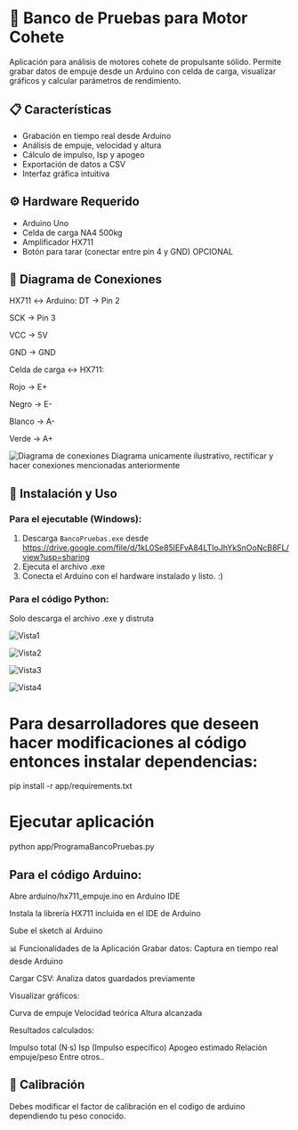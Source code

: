 # 🚀 Banco de Pruebas para Motor Cohete

Aplicación para análisis de motores cohete de propulsante sólido. Permite grabar datos de empuje desde un Arduino con celda de carga, visualizar gráficos y calcular parámetros de rendimiento.

## 📋 Características
- Grabación en tiempo real desde Arduino
- Análisis de empuje, velocidad y altura
- Cálculo de impulso, Isp y apogeo
- Exportación de datos a CSV
- Interfaz gráfica intuitiva

## ⚙️ Hardware Requerido
- Arduino Uno
- Celda de carga NA4 500kg
- Amplificador HX711
- Botón para tarar (conectar entre pin 4 y GND) OPCIONAL

## 🔌 Diagrama de Conexiones
HX711 ↔ Arduino:
DT → Pin 2

SCK → Pin 3

VCC → 5V

GND → GND

Celda de carga ↔ HX711:

Rojo → E+

Negro → E-

Blanco → A-

Verde → A+

![Diagrama de conexiones](docs/diagrama.png) Diagrama unicamente ilustrativo, rectificar y hacer conexiones mencionadas anteriormente

## 🚀 Instalación y Uso

### Para el ejecutable (Windows):
1. Descarga `BancoPruebas.exe` desde https://drive.google.com/file/d/1kL0Se85lEFvA84LTIoJhYkSnOoNcB8FL/view?usp=sharing
2. Ejecuta el archivo .exe
3. Conecta el Arduino con el hardware instalado y listo. :)

### Para el código Python:

Solo descarga el archivo .exe y distruta

![Vista1](docs/Vista1.png)

![Vista2](docs/Vista2.png)

![Vista3](docs/Vista3.png)

![Vista4](docs/Vista4.png)

# Para desarrolladores que deseen hacer modificaciones al código entonces instalar dependencias:
pip install -r app/requirements.txt

# Ejecutar aplicación
python app/ProgramaBancoPruebas.py

## Para el código Arduino:
Abre arduino/hx711_empuje.ino en Arduino IDE

Instala la librería HX711 incluida en el IDE de Arduino

Sube el sketch al Arduino

📊 Funcionalidades de la Aplicación
Grabar datos: Captura en tiempo real desde Arduino

Cargar CSV: Analiza datos guardados previamente

Visualizar gráficos:

Curva de empuje
Velocidad teórica
Altura alcanzada

Resultados calculados:

Impulso total (N·s)
Isp (Impulso específico)
Apogeo estimado
Relación empuje/peso
Entre otros..

## 🧪 Calibración

Debes modificar el factor de calibración en el codigo de arduino dependiendo tu peso conocido. 

